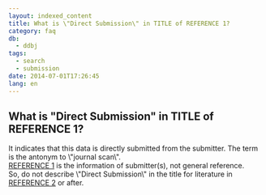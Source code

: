 ```yaml
---
layout: indexed_content
title: What is \"Direct Submission\" in TITLE of REFERENCE 1?
category: faq
db:
  - ddbj
tags: 
  - search
  - submission
date: 2014-07-01T17:26:45
lang: en
---
```


## What is \"Direct Submission\" in TITLE of REFERENCE 1?

<p>It indicates that this data is directly submitted from the submitter. The term is the antonym to \"journal scan\". <br><a href=\"/ddbj/flat-file-e.html#Reference1B\">REFERENCE 1</a> is the information of submitter(s), not general reference. <br>So, do not describe \"Direct Submission\" in the title for literature in <a href=\"/ddbj/flat-file-e.html#Reference2B\">REFERENCE 2</a> or after. </p>